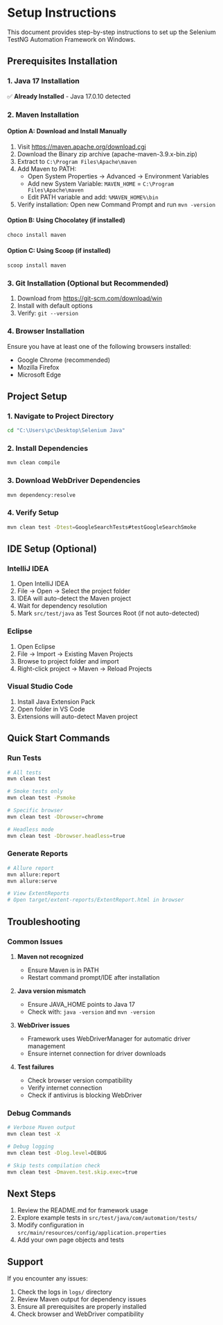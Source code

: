 # Setup Instructions

This document provides step-by-step instructions to set up the Selenium TestNG Automation Framework on Windows.

## Prerequisites Installation

### 1. Java 17 Installation
✅ **Already Installed** - Java 17.0.10 detected

### 2. Maven Installation

#### Option A: Download and Install Manually
1. Visit https://maven.apache.org/download.cgi
2. Download the Binary zip archive (apache-maven-3.9.x-bin.zip)
3. Extract to `C:\Program Files\Apache\maven`
4. Add Maven to PATH:
   - Open System Properties → Advanced → Environment Variables
   - Add new System Variable: `MAVEN_HOME` = `C:\Program Files\Apache\maven`
   - Edit PATH variable and add: `%MAVEN_HOME%\bin`
5. Verify installation: Open new Command Prompt and run `mvn -version`

#### Option B: Using Chocolatey (if installed)
```powershell
choco install maven
```

#### Option C: Using Scoop (if installed)
```powershell
scoop install maven
```

### 3. Git Installation (Optional but Recommended)
1. Download from https://git-scm.com/download/win
2. Install with default options
3. Verify: `git --version`

### 4. Browser Installation
Ensure you have at least one of the following browsers installed:
- Google Chrome (recommended)
- Mozilla Firefox
- Microsoft Edge

## Project Setup

### 1. Navigate to Project Directory
```bash
cd "C:\Users\pc\Desktop\Selenium Java"
```

### 2. Install Dependencies
```bash
mvn clean compile
```

### 3. Download WebDriver Dependencies
```bash
mvn dependency:resolve
```

### 4. Verify Setup
```bash
mvn clean test -Dtest=GoogleSearchTests#testGoogleSearchSmoke
```

## IDE Setup (Optional)

### IntelliJ IDEA
1. Open IntelliJ IDEA
2. File → Open → Select the project folder
3. IDEA will auto-detect the Maven project
4. Wait for dependency resolution
5. Mark `src/test/java` as Test Sources Root (if not auto-detected)

### Eclipse
1. Open Eclipse
2. File → Import → Existing Maven Projects
3. Browse to project folder and import
4. Right-click project → Maven → Reload Projects

### Visual Studio Code
1. Install Java Extension Pack
2. Open folder in VS Code
3. Extensions will auto-detect Maven project

## Quick Start Commands

### Run Tests
```bash
# All tests
mvn clean test

# Smoke tests only
mvn clean test -Psmoke

# Specific browser
mvn clean test -Dbrowser=chrome

# Headless mode
mvn clean test -Dbrowser.headless=true
```

### Generate Reports
```bash
# Allure report
mvn allure:report
mvn allure:serve

# View ExtentReports
# Open target/extent-reports/ExtentReport.html in browser
```

## Troubleshooting

### Common Issues

1. **Maven not recognized**
   - Ensure Maven is in PATH
   - Restart command prompt/IDE after installation

2. **Java version mismatch**
   - Ensure JAVA_HOME points to Java 17
   - Check with: `java -version` and `mvn -version`

3. **WebDriver issues**
   - Framework uses WebDriverManager for automatic driver management
   - Ensure internet connection for driver downloads

4. **Test failures**
   - Check browser version compatibility
   - Verify internet connection
   - Check if antivirus is blocking WebDriver

### Debug Commands
```bash
# Verbose Maven output
mvn clean test -X

# Debug logging
mvn clean test -Dlog.level=DEBUG

# Skip tests compilation check
mvn clean test -Dmaven.test.skip.exec=true
```

## Next Steps

1. Review the README.md for framework usage
2. Explore example tests in `src/test/java/com/automation/tests/`
3. Modify configuration in `src/main/resources/config/application.properties`
4. Add your own page objects and tests

## Support

If you encounter any issues:
1. Check the logs in `logs/` directory
2. Review Maven output for dependency issues
3. Ensure all prerequisites are properly installed
4. Check browser and WebDriver compatibility